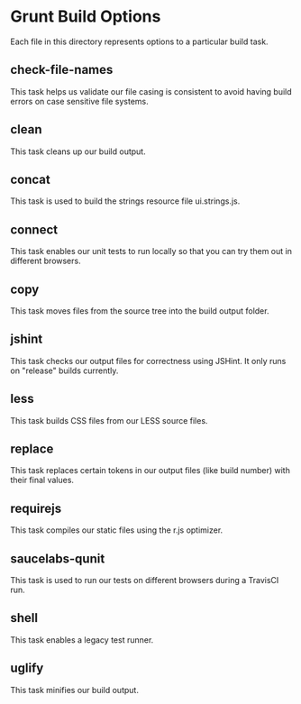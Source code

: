 # Grunt Build Options

Each file in this directory represents options to a particular build task.


## check-file-names

This task helps us validate our file casing is consistent to avoid having build errors on case sensitive file systems.

## clean

This task cleans up our build output.

## concat

This task is used to build the strings resource file ui.strings.js.

## connect

This task enables our unit tests to run locally so that you can try them out in different browsers.

## copy

This task moves files from the source tree into the build output folder.

## jshint

This task checks our output files for correctness using JSHint. It only runs on "release" builds currently.

## less

This task builds CSS files from our LESS source files.

## replace

This task replaces certain tokens in our output files (like build number) with their final values.

## requirejs

This task compiles our static files using the r.js optimizer. 

## saucelabs-qunit

This task is used to run our tests on different browsers during a TravisCI run.

## shell

This task enables a legacy test runner.

## uglify

This task minifies our build output.